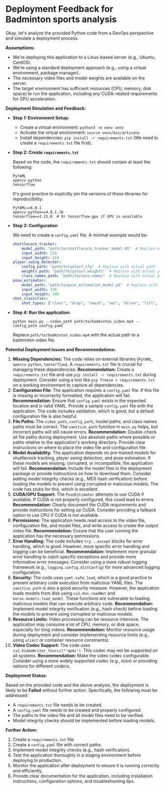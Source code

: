 # Deployment Feedback for Badminton sports analysis

Okay, let's analyze the provided Python code from a DevOps perspective and simulate a deployment process.

**Assumptions:**

*   We're deploying this application to a Linux-based server (e.g., Ubuntu, CentOS).
*   We're using a standard deployment approach (e.g., using a virtual environment, package manager).
*   The necessary video files and model weights are available on the server.
*   The target environment has sufficient resources (CPU, memory, disk space) to run the application, including any CUDA-related requirements for GPU acceleration.

**Deployment Simulation and Feedback:**

*   **Step 1: Environment Setup:**

    *   Create a virtual environment: `python3 -m venv venv`
    *   Activate the virtual environment: `source venv/bin/activate`
    *   Install dependencies: `pip install -r requirements.txt` (We need to create a `requirements.txt` file first).

*   **Step 2: Create `requirements.txt`**

    Based on the code, the `requirements.txt` should contain at least the following:

    ```
    PyYAML
    opencv-python
    tensorflow
    ```
    It's good practice to explicitly pin the versions of these libraries for reproducibility:

    ```
    PyYAML==6.0.1
    opencv-python==4.8.1.78
    tensorflow==2.15.0  # Or tensorflow-gpu if GPU is available
    ```

*   **Step 3: Configuration**

    We need to create a `config.yaml` file. A minimal example would be:

    ```yaml
    shuttlecock_tracker:
        model_path: "path/to/shuttlecock_tracker_model.h5"  # Replace with actual path
        input_width: 224
        input_height: 224
    player_swing_detector:
        config_path: "path/to/yolov7.cfg"  # Replace with actual path
        weights_path: "path/to/yolov7.weights"  # Replace with actual path
        class_names_path: "path/to/coco.names"  # Replace with actual path
    pose_estimator:
        model_path: "path/to/pose_estimation_model.pb"  # Replace with actual path
        input_width: 320
        input_height: 240
    shot_classifier:
        shot_types: ["clear", "drop", "smash", "net", "drive", "lift", "push"]
    ```

*   **Step 4: Run the application:**

    `python main.py --video_path path/to/badminton_video.mp4 --config_path config.yaml`

    Replace `path/to/badminton_video.mp4` with the actual path to a badminton video file.

**Potential Deployment Issues and Recommendations:**

1.  **Missing Dependencies:** The code relies on external libraries (`PyYAML`, `opencv-python`, `tensorflow`).  A `requirements.txt` file is crucial for managing these dependencies.  **Recommendation:** Create a `requirements.txt` file and use `pip install -r requirements.txt` during deployment. Consider using a tool like `pip freeze > requirements.txt` on a working environment to capture all dependencies.
2.  **Configuration File:** The application requires a `config.yaml` file. If this file is missing or incorrectly formatted, the application will fail. **Recommendation:** Ensure that `config.yaml` exists in the expected location and is valid YAML.  Provide a sample `config.yaml` file with the application.  The code includes validation, which is good, but a default configuration file is also helpful.
3.  **File Paths:** The `video_path`, `config_path`, model paths, and class names paths must be correct.  The `sanitize_path` function in `main.py` helps, but incorrect paths will still cause errors.  **Recommendation:**  Double-check all file paths during deployment. Use absolute paths where possible or paths relative to the application's working directory.  Provide clear instructions on where to place the video file and configuration file.
4.  **Model Availability:** The application depends on pre-trained models for shuttlecock tracking, player swing detection, and pose estimation.  If these models are missing, corrupted, or incompatible, the application will fail. **Recommendation:** Include the model files in the deployment package or provide instructions on how to download them.  Consider adding model integrity checks (e.g., MD5 hash verification) before loading the models to prevent using corrupted or malicious models. The code has stubs for this, which is excellent.
5.  **CUDA/GPU Support:** The `PoseEstimator` attempts to use CUDA if available.  If CUDA is not properly configured, this could lead to errors. **Recommendation:** Clearly document the CUDA requirements and provide instructions for setting up CUDA.  Consider providing a fallback option to use CPU if CUDA is not available.
6.  **Permissions:** The application needs read access to the video file, configuration file, and model files, and write access to create the output video file.  **Recommendation:** Ensure that the user running the application has the necessary permissions.
7.  **Error Handling:** The code includes `try...except` blocks for error handling, which is good.  However, more specific error handling and logging can be beneficial. **Recommendation:**  Implement more granular error handling to catch specific exceptions and provide more informative error messages.  Consider using a more robust logging framework (e.g., `logging.config.dictConfig`) for more advanced logging configuration.
8.  **Security:** The code uses `yaml.safe_load`, which is a good practice to prevent arbitrary code execution from malicious YAML files. The `sanitize_path` is also a good security measure. However, the application loads models from disk using `cv2.dnn.readNet` and `keras.models.load_model`. These functions are vulnerable to loading malicious models that can execute arbitrary code. **Recommendation:** Implement model integrity verification (e.g., hash check) before loading the models to prevent using corrupted or malicious models.
9.  **Resource Limits:**  Video processing can be resource-intensive. The application may consume a lot of CPU, memory, or disk space, especially for long videos. **Recommendation:** Monitor resource usage during deployment and consider implementing resource limits (e.g., using `ulimit` or container resource constraints).
10. **Video Codec Support:** The code uses `cv2.VideoWriter_fourcc(*'mp4v')`.  This codec may not be supported on all systems. **Recommendation:** Make the video codec configurable.  Consider using a more widely supported codec (e.g., `H264`) or providing options for different codecs.

**Deployment Status:**

Based on the provided code and the above analysis, the deployment is likely to be **Failed** without further action.  Specifically, the following must be addressed:

*   A `requirements.txt` file needs to be created.
*   A `config.yaml` file needs to be created and properly configured.
*   The paths to the video file and all model files need to be verified.
*   Model integrity checks should be implemented before loading models.

**Further Action:**

1.  Create a `requirements.txt` file.
2.  Create a `config.yaml` file with correct paths.
3.  Implement model integrity checks (e.g., hash verification).
4.  Test the application thoroughly in a staging environment before deploying to production.
5.  Monitor the application after deployment to ensure it is running correctly and efficiently.
6.  Provide clear documentation for the application, including installation instructions, configuration options, and troubleshooting tips.